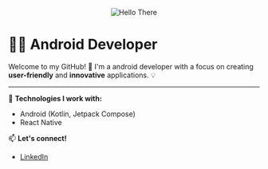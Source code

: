 <p align="center">
  <img src="https://img.shields.io/badge/Hello%20There-%F0%9F%91%8B-brightgreen" alt="Hello There">
</p>

# 👨‍💻 Android Developer

Welcome to my GitHub! 🚀 I'm a android developer with a focus on creating **user-friendly** and **innovative** applications. 💡

---

🔧 **Technologies I work with:**
- Android (Kotlin, Jetpack Compose)
- React Native

📫 **Let's connect!**
- [LinkedIn](www.linkedin.com/in/sasindu-prasad-448bb8258/)

